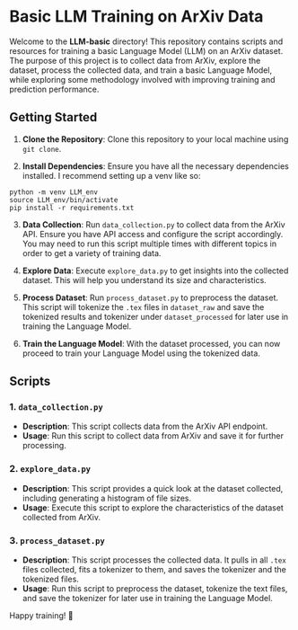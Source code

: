 # Basic LLM Training on ArXiv Data

Welcome to the **LLM-basic** directory! This repository contains scripts and resources for training a basic Language Model (LLM) on an ArXiv dataset. The purpose of this project is to collect data from ArXiv, explore the dataset, process the collected data, and train a basic Language Model, while exploring some methodology involved with improving training and prediction performance.

## Getting Started

1. **Clone the Repository**: Clone this repository to your local machine using `git clone`.

2. **Install Dependencies**: Ensure you have all the necessary dependencies installed. I recommend setting up a venv like so:
```
python -m venv LLM_env
source LLM_env/bin/activate
pip install -r requirements.txt
```

3. **Data Collection**: Run `data_collection.py` to collect data from the ArXiv API. Ensure you have API access and configure the script accordingly. You may need to run this script multiple times with different topics in order to get a variety of training data.

4. **Explore Data**: Execute `explore_data.py` to get insights into the collected dataset. This will help you understand its size and characteristics.

5. **Process Dataset**: Run `process_dataset.py` to preprocess the dataset. This script will tokenize the `.tex` files in `dataset_raw` and save the tokenized results and tokenizer under `dataset_processed` for later use in training the Language Model.

6. **Train the Language Model**: With the dataset processed, you can now proceed to train your Language Model using the tokenized data.

## Scripts

### 1. `data_collection.py`
- **Description**: This script collects data from the ArXiv API endpoint.
- **Usage**: Run this script to collect data from ArXiv and save it for further processing.

### 2. `explore_data.py`
- **Description**: This script provides a quick look at the dataset collected, including generating a histogram of file sizes.
- **Usage**: Execute this script to explore the characteristics of the dataset collected from ArXiv.

### 3. `process_dataset.py`
- **Description**: This script processes the collected data. It pulls in all `.tex` files collected, fits a tokenizer to them, and saves the tokenizer and the tokenized files.
- **Usage**: Run this script to preprocess the dataset, tokenize the text files, and save the tokenizer for later use in training the Language Model.


Happy training! 🚀